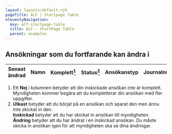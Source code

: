 ```yaml
---
layout: layouts/default.njk
pageTitle: ALF | Startpage Table
eleventyNavigation:
  key: alf-startpage-table
  title: ALF - StartPage Table
  parent: examples
---
```


<div class="grid-container">
  <div id="root" class="alf-startpage">
    <h2>Ansökningar som du fortfarande kan ändra i</h2>
    <table>
      <thead>
        <tr>
          <th class="shrink">Senast ändrad</th>
          <th style="width: 100%;">Namn  </th>
          <th class="shrink">Komplett<a href="#footnote1"><sup>1</sup></a></th>
          <th>Status<a href="#footnote2"><sup>2</sup></a></th>
          <th>Ansökanstyp</th>
          <th>Journalnummer</th>
          <th class="shrink"><span class="visually-hidden">download</span></th>
          <th class="shrink"><span class="visually-hidden">edit</an></th>
          <th class="shrink"><span class="visually-hidden">delete</span></th>
        </tr>
      </thead>
      <tbody>
        <template v-for="(row, index) in rows">
          <tr>
            <td>{% raw %}{{ row.date }}{% endraw %}</td>
            <td>{% raw %}{{ row.name }}{% endraw %}</td>
            <td>
              <template v-if="row.komplett === false">nej</template>
              <template v-else>
                <svg class="svg-icon" aria-hidden="true" focusable="false" v-show="row.komplett">
                  <use xlink:href="#svg--check-solid" />
                </svg>
                <span class="visually-hidden">complete</span>
              </template>
            </td>
            <td class="shrink">{% raw %}{{ row.status }}{% endraw %}
              <span data-tooltip class="top" tabindex="2" title="Du har inte skickad in din senaste ändring" v-if="row.status == 'Ändring'">
              <svg class="svg-icon" aria-hidden="true" focusable="false">
                <use xlink:href="#svg--question-circle-solid" />
              </svg>
              <span class="visually-hidden">What is this?</span>
              </span>
            </td>
            <td>{% raw %}{{ row.type }}{% endraw %}</td>
            <td>{% raw %}{{ row.journalnumber }}{% endraw %}</td>
            <td>
              <button class="button clear" data-tooltip tabindex="1" title="Ladda ner" data-position="top" data-alignment="center">
              <svg class="svg-icon" aria-hidden="true" focusable="false" v-show="row.download">
                <use xlink:href="#svg--download-solid" />
              </svg>
              <span class="visually-hidden">Download</span>
              </button>
            </td>
            <td>
              <button class="button clear" data-tooltip tabindex="1" title="Redigera" data-position="top" data-alignment="center">
              <svg class="svg-icon" aria-hidden="true" focusable="false" v-show="row.edit">
                <use xlink:href="#svg--edit-solid" />
              </svg>
              <span class="visually-hidden">Edit</span>
              </button>
            </td>
            <td>
              <button class="button clear" data-tooltip tabindex="1" title="Radera" data-position="top" data-alignment="center">
              <svg class="svg-icon" aria-hidden="true" focusable="false" v-show="row.delete">
                <use xlink:href="#svg--times-solid" />
              </svg>
              <span class="visually-hidden">Delete</span>
              </button>
            </td>
          </tr>
        </template>
      </tbody>
    </table>
    <ol class="footnotes">
      <li><a name="footnote1"></a>Ett <strong>Nej</strong> i kolumnen betyder att din inskickade ansökan inte är komplett. Myndigheten kommer begära att du kompletterar din ansökan med fler uppgifter.</li>
      <li><a name="footnote2"></a><strong>Utkast</strong> betyder att du börjat på en ansökan och sparat den men ännu inte skickat in den.<br /> <strong>Inskickad</strong> betyder att du har skickat in ansökan till myndigheten.<br /> <strong>Ändring</strong> betyder att du har ändrat i en inskickad ansökan.  Du måste skicka in ansökan igen för att myndigheten ska se dina ändringar.</li>
    </ol>
  </div>
</div>
<script src="{{ '/js/vue.js' | url }}"></script>
<script src="{{ '/js/vue-alf-startpage-table.js' | url }}"></script>